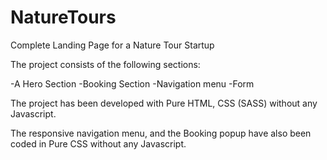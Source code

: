 # NatureTours
Complete Landing Page for a Nature Tour Startup

The project consists of the following sections:

-A Hero Section
-Booking Section
-Navigation menu
-Form

The project has been developed with Pure HTML, CSS (SASS) without any Javascript.

The responsive navigation menu, and the Booking popup have also been coded in Pure CSS without any Javascript.

